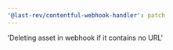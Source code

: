 ```yaml
---
'@last-rev/contentful-webhook-handler': patch
---
```


'Deleting asset in webhook if it contains no URL'
